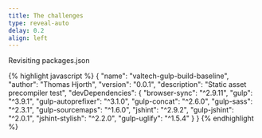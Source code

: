 ```yaml
---
title: The challenges
type: reveal-auto
delay: 0.2
align: left
---
```


Revisiting packages.json

{% highlight javascript %}
{
  "name": "valtech-gulp-build-baseline",
  "author": "Thomas Hjorth",
  "version": "0.0.1",
  "description": "Static asset precompiler test",
  "devDependencies": {
    "browser-sync": "^2.9.11",
    "gulp": "^3.9.1",
    "gulp-autoprefixer": "^3.1.0",
    "gulp-concat": "^2.6.0",
    "gulp-sass": "^2.3.1",
    "gulp-sourcemaps": "^1.6.0",
    "jshint": "^2.9.2",
    "gulp-jshint": "^2.0.1",
    "jshint-stylish": "^2.2.0",
    "gulp-uglify": "^1.5.4"
  }
}
{% endhighlight %}
